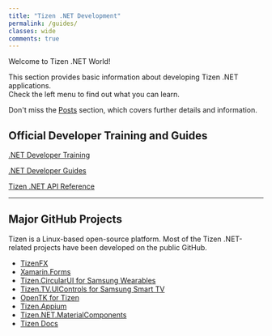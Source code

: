 ```yaml
---
title: "Tizen .NET Development"
permalink: /guides/
classes: wide
comments: true
---
```


Welcome to Tizen .NET World!

This section provides basic information about developing Tizen .NET applications.<br/>
Check the left menu to find out what you can learn.

Don't miss the [Posts]({{site.url}}{{site.baseurl}}/categories) section, which covers further details and information.

## Official Developer Training and Guides

[.NET Developer Training](https://developer.tizen.org/development/training/.net-application)

[.NET Developer Guides](https://developer.tizen.org/development/guides/.net-application)

[Tizen .NET API Reference](https://developer.tizen.org/development/api-reference/.net-application)

--------------

## Major GitHub Projects
Tizen is a Linux-based open-source platform. Most of the Tizen .NET-related projects have been developed on the public GitHub.

 + [TizenFX](https://github.com/Samsung/TizenFX)
 + [Xamarin.Forms](https://github.com/Xamarin/Xamarin.Forms)
 + [Tizen.CircularUI for Samsung Wearables](https://github.com/Samsung/Tizen.CircularUI/)
 + [Tizen.TV.UIControls for Samsung Smart TV](https://github.com/Samsung/Tizen.TV.UIControls)
 + [OpenTK for Tizen](https://github.com/TizenAPI/opentk)
 + [Tizen.Appium](https://github.com/samsung/Tizen.Appium)
 + [Tizen.NET.MaterialComponents](https://github.com/TizenAPI/Tizen.NET.MaterialComponents)
 + [Tizen Docs](https://github.com/Samsung/tizen-docs)
